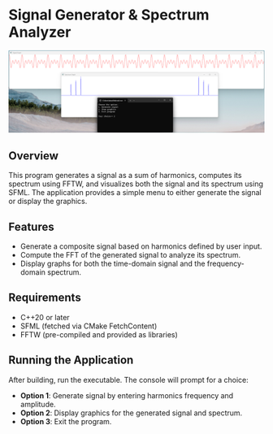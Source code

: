# Signal Generator & Spectrum Analyzer
![img](pic/pic1.png)
## Overview
This program generates a signal as a sum of harmonics, computes its spectrum using FFTW, and visualizes both the signal and its spectrum using SFML. The application provides a simple menu to either generate the signal or display the graphics.

## Features
- Generate a composite signal based on harmonics defined by user input.
- Compute the FFT of the generated signal to analyze its spectrum.
- Display graphs for both the time-domain signal and the frequency-domain spectrum.

## Requirements
- C++20 or later
- SFML (fetched via CMake FetchContent)
- FFTW (pre-compiled and provided as libraries)

## Running the Application
After building, run the executable. The console will prompt for a choice:
- **Option 1**: Generate signal by entering harmonics frequency and amplitude.
- **Option 2**: Display graphics for the generated signal and spectrum.
- **Option 3**: Exit the program.
